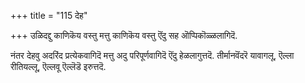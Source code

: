+++
title = "115 देह"

+++
उळिदद्दु काणिकॆय वस्तु मत्तु काणिकॆय वस्तु ऎंदु सह ऒप्पिकॊळ्ळलागिदॆ.

नंतर देहवु अदरिंद प्रत्येकवागिदॆ मत्तु अदु परिपूर्णवागिदॆ ऎंदु हेळलागुत्तदॆ. तीर्मानवॆंदरॆ यावागलू, ऎल्ला रीतियल्लू, ऎल्लवू ऎल्लॆडॆ इरुत्तदॆ.

